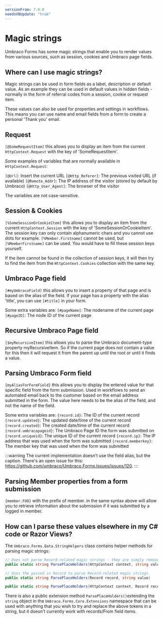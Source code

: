 ```yaml
---
versionFrom: 7.0.0
needsV8Update: "true"
---
```


# Magic strings

Umbraco Forms has some magic strings that enable you to render values from various sources, such as session, cookies and Umbraco page fields.

## Where can I use magic strings?

Magic strings can be used in form fields as a label, description or default value. As an example they can be used in default values in hidden fields - normally in the form of referral codes from a session, cookie or request item.

These values can also be used for properties and settings in workflows. This means you can use name and email fields from a form to create a personal 'Thank you' email.

## Request

`[@SomeRequestItem]` this allows you to display an item from the current `HttpContext.Request` with the key of 'SomeRequestItem'.

Some examples of variables that are normally available in `HttpContext.Request`:

`[@Url]`: Insert the current URL
`[@Http_Referer]`: The previous visited URL (if available)
`[@Remote_Addr]`: The IP address of the visitor (stored by default by Umbraco)
`[@Http_User_Agent]`: The browser of the visitor

The variables are not case-sensitive.

## Session & Cookies
`[%SomeSessionOrCookieItem]` this allows you to display an item from the current `HttpContext.Session` with the key of 'SomeSessionOrCookieItem'. The session key can only contain alphanumeric chars and you cannot use dots for example. `[%Member.Firstname]` cannot be used, but `[%MemberFirstname]` can be used. You would have to fill these session keys yourself.

If the item cannot be found in the collection of session keys, it will then try to find the item from the `HttpContext.Cookies` collection with the same key.

## Umbraco Page field
`[#myUmbracoField]` this allows you to insert a property of that page and is based on the alias of the field. If your page has a property with the alias 'title', you can use `[#title]` in your form.

Some extra variables are:
`[#pageName]`: The nodename of the current page
`[#pageID]`: The node ID of the current page

## Recursive Umbraco Page field
`[$myRecursiveItem]` this allows you to parse the Umbraco document-type property myRecursiveItem. So if the current page does not contain a value for this then it will request it from the parent up until the root or until it finds a value.

## Parsing Umbraco Form field
`{myAliasForFormField}` this allows you to display the entered value for that specific field from the form submission. Used in workflows to send an automated email back to the customer based on the email address submitted in the form. The value here needs to be the alias of the field, and not the name of the field.

Some extra variables are:
`{record.id}`: The ID of the current record
`{record.updated}`: The updated date/time of the current record
`{record.created}`: The created date/time of the current record
`{record.umbracopageid}`: The Umbraco Page ID the form was submitted on
`{record.uniqueid}`: The unique ID of the current record
`{record.ip}`: The IP address that was used when the form was submitted
`{record.memberkey}`: The member key that was used when the form was submitted

:::warning
The current implementation doesn't use the field alias, but the caption. There's an open issue for this: https://github.com/umbraco/Umbraco.Forms.Issues/issues/120.
:::

## Parsing Member properties from a form submission
`{member.FOO}` with the prefix of member. in the same syntax above will allow you to retrieve information about the submission if it was submitted by a logged in member.

## How can I parse these values elsewhere in my C# code or Razor Views?
The `Umbraco.Forms.Data.StringHelpers` class contains helper methods for parsing magic strings:

```csharp
// Does not parse Record-related magic strings - they are simply removed.
public static string ParsePlaceHolders(HttpContext context, string value)

// Uses the passed in Record to parse Record-related magic strings
public static string ParsePlaceHolders(Record record, string value)

public static string ParsePlaceHolders(HttpContext context, Record record, string value)
```

There is also a public extension method `ParsePlaceHolders()`extending the `string` object in the `Umbraco.Forms.Core.Extensions` namespace that can be used with anything that you wish to try and replace the above tokens in a string, but it doesn't currently work with records/From field items.
